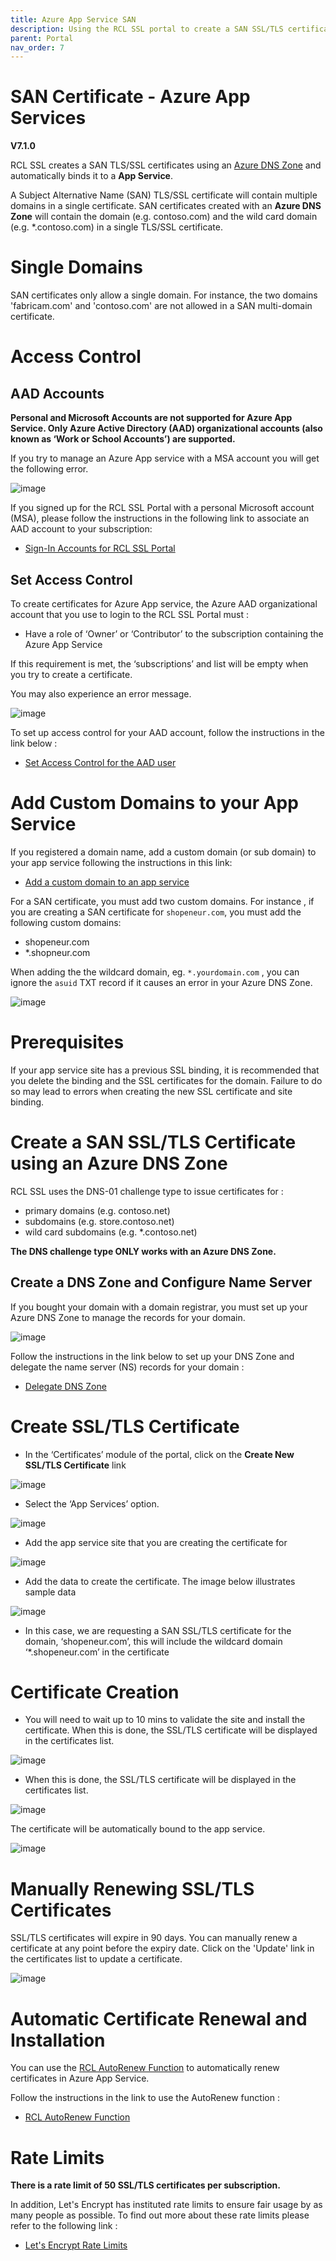 ```yaml
---
title: Azure App Service SAN
description: Using the RCL SSL portal to create a SAN SSL/TLS certificate for Azure App Services
parent: Portal
nav_order: 7
---
```


# SAN Certificate - Azure App Services
**V7.1.0**

RCL SSL creates a SAN TLS/SSL certificates using an [Azure DNS Zone](https://docs.microsoft.com/en-us/azure/dns/dns-zones-records) and automatically binds it to a **App Service**.

A Subject Alternative Name (SAN) TLS/SSL certificate will contain multiple domains in a single certificate. SAN certificates created with an **Azure DNS Zone** will contain the domain (e.g. contoso.com) and the wild card domain (e.g. *.contoso.com) in a single TLS/SSL certificate.

# Single Domains

SAN certificates only allow a single domain. For instance, the two domains 'fabricam.com' and 'contoso.com' are not allowed in a SAN multi-domain certificate.

# Access Control

## AAD Accounts

**Personal and Microsoft Accounts are not supported for Azure App Service. Only Azure Active Directory (AAD) organizational accounts (also known as ‘Work or School Accounts’) are supported.**

If you try to manage an Azure App service with a MSA account you will get the following error.

![image](../images/portal/arm-consent-error.PNG)

If you signed up for the RCL SSL Portal with a personal Microsoft account (MSA), please follow the instructions in the following link to associate an AAD account to your subscription:

- [Sign-In Accounts for RCL SSL Portal](../authorization/sign-in-accounts)

## Set Access Control

To create certificates for Azure App service, the Azure AAD organizational account that you use to login to the RCL SSL Portal must :

- Have a role of ‘Owner’ or ‘Contributor’ to the subscription containing the Azure App Service

If this requirement is met, the ‘subscriptions’ and list will be empty when you try to create a certificate.

You may also experience an error message.

![image](../images/portal/access-control-errormsg.png)

To set up access control for your AAD account, follow the instructions in the link below :

- [Set Access Control for the AAD user](../authorization/access-control-user)

# Add Custom Domains to your App Service

If you registered a domain name, add a custom domain (or sub domain) to your app service following the instructions in this link:

- [Add a custom domain to an app service](https://docs.microsoft.com/en-us/azure/app-service/app-service-web-tutorial-custom-domain)

For a SAN certificate, you must add two custom domains. For instance , if you are creating a SAN certificate for ``shopeneur.com``, you must add the following custom domains:

- shopeneur.com
- *.shopneur.com

When adding the the wildcard domain, eg. ``*.yourdomain.com`` , you can ignore the ``asuid`` TXT record if it causes an error in your Azure DNS Zone.

![image](../images/portal/azure-appservice-san-custom-domains.png)


# Prerequisites

If your app service site has a previous SSL binding, it is recommended that you delete the binding and the SSL certificates for the domain. Failure to do so may lead to errors when creating the new SSL certificate and site binding.

# Create a SAN SSL/TLS Certificate using an Azure DNS Zone

RCL SSL uses the DNS-01 challenge type to issue certificates for :

- primary domains (e.g. contoso.net)
- subdomains (e.g. store.contoso.net)
- wild card subdomains (e.g. *.contoso.net)

**The DNS challenge type ONLY works with an Azure DNS Zone.**

## Create a DNS Zone and Configure Name Server

If you bought your domain with a domain registrar, you must set up your Azure DNS Zone to manage the records for your domain.

![image](../images/portal/dns-zone-setup.png)

Follow the instructions in the link below to set up your DNS Zone and delegate the name server (NS) records for your domain :

- [Delegate DNS Zone](https://docs.microsoft.com/bs-latn-ba/azure/dns/dns-delegate-domain-azure-dns)

# Create SSL/TLS Certificate

- In the ‘Certificates’ module of the portal, click on the **Create New SSL/TLS Certificate** link

![image](../images/portal/azure-appservice-san-create1.png)

- Select the ‘App Services’ option.

![image](../images/portal/azure-appservice-san-create2.png)

- Add the app service site that you are creating the certificate for

![image](../images/portal/azure-appservice-san-create3.png)

- Add the data to create the certificate. The image below illustrates sample data

![image](../images/portal/azure-appservice-san-create4.png)

- In this case, we are requesting a SAN SSL/TLS certificate for the domain, ‘shopeneur.com’, this will include the wildcard domain ‘*.shopeneur.com’ in the certificate

# Certificate Creation

- You will need to wait up to 10 mins to validate the site and install the certificate. When this is done, the SSL/TLS certificate will be displayed in the certificates list.

![image](../images/portal/certificate-ordered.PNG)

- When this is done, the SSL/TLS certificate will be displayed in the certificates list.

![image](../images/portal/azure-appservice-san-create5.png)

The certificate will be automatically bound to the app service.

![image](../images/portal/azure-appservice-san-create6.png)

# Manually Renewing SSL/TLS Certificates

SSL/TLS certificates will expire in 90 days. You can manually renew a certificate at any point before the expiry date. Click on the 'Update' link in the certificates list to update a certificate.

![image](../images/portal/azure-dns-update.PNG)

# Automatic Certificate Renewal and Installation

You can use the [RCL AutoRenew Function](../autorenew/autorenew) to automatically renew certificates in Azure App Service.

Follow the instructions in the link to use the AutoRenew function :

- [RCL AutoRenew Function](../autorenew/autorenew)

# Rate Limits

**There is a rate limit of 50 SSL/TLS certificates per subscription.**

In addition, Let's Encrypt has instituted rate limits to ensure fair usage by as many people as possible. To find out more about these rate limits please refer to the following link :

- [Let's Encrypt Rate Limits](https://letsencrypt.org/docs/rate-limits/)